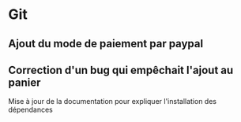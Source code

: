 # Git
## Ajout du mode de paiement par paypal 
## Correction d'un bug qui empêchait l'ajout au panier


Mise à jour de la documentation pour expliquer l'installation des dépendances
